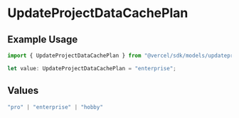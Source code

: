# UpdateProjectDataCachePlan

## Example Usage

```typescript
import { UpdateProjectDataCachePlan } from "@vercel/sdk/models/updateprojectdatacacheop.js";

let value: UpdateProjectDataCachePlan = "enterprise";
```

## Values

```typescript
"pro" | "enterprise" | "hobby"
```